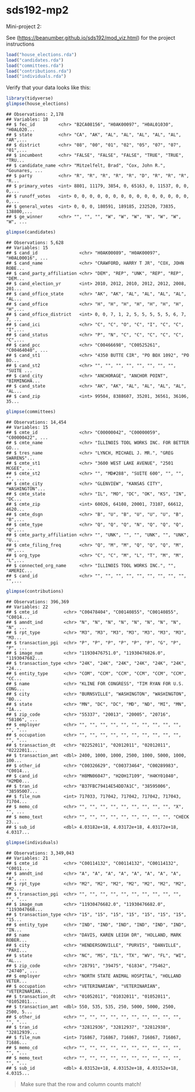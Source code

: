 sds192-mp2
================

Mini-project 2:

See (<https://beanumber.github.io/sds192/mod_viz.html>) for the project instructions

``` r
load("house_elections.rda")
load("candidates.rda")
load("committees.rda")
load("contributions.rda")
load("individuals.rda")
```

Verify that your data looks like this:

``` r
library(tidyverse)
glimpse(house_elections)
```

    ## Observations: 2,178
    ## Variables: 10
    ## $ fec_id         <chr> "B2CA08156", "H0AK00097", "H0AL01030", "H0AL020...
    ## $ state          <chr> "CA", "AK", "AL", "AL", "AL", "AL", "AL", "AR",...
    ## $ district       <chr> "08", "00", "01", "02", "05", "07", "07", "01",...
    ## $ incumbent      <chr> "FALSE", "FALSE", "FALSE", "TRUE", "TRUE", "TRU...
    ## $ candidate_name <chr> "Mitzelfelt, Brad", "Cox, John R.", "Gounares, ...
    ## $ party          <chr> "R", "R", "R", "R", "R", "D", "R", "R", "R", "R...
    ## $ primary_votes  <int> 8801, 11179, 3854, 0, 65163, 0, 11537, 0, 0, 0,...
    ## $ runoff_votes   <int> 0, 0, 0, 0, 0, 0, 0, 0, 0, 0, 0, 0, 0, 0, 0, 0,...
    ## $ general_votes  <int> 0, 0, 0, 180591, 189185, 232520, 73835, 138800,...
    ## $ ge_winner      <chr> "", "", "", "W", "W", "W", "N", "W", "W", "W", ...

``` r
glimpse(candidates)
```

    ## Observations: 5,628
    ## Variables: 15
    ## $ cand_id                <chr> "H0AK00089", "H0AK00097", "H0AL00016", ...
    ## $ cand_name              <chr> "CRAWFORD, HARRY T JR", "COX, JOHN ROBE...
    ## $ cand_party_affiliation <chr> "DEM", "REP", "UNK", "REP", "REP", "DEM...
    ## $ cand_election_yr       <int> 2010, 2012, 2010, 2012, 2012, 2008, 201...
    ## $ cand_office_state      <chr> "AK", "AK", "AL", "AL", "AL", "AL", "AL...
    ## $ cand_office            <chr> "H", "H", "H", "H", "H", "H", "H", "H",...
    ## $ cand_office_district   <int> 0, 0, 7, 1, 2, 5, 5, 5, 5, 5, 6, 7, 7, ...
    ## $ cand_ici               <chr> "C", "C", "O", "C", "I", "C", "C", "I",...
    ## $ cand_status            <chr> "P", "N", "C", "C", "C", "C", "C", "C",...
    ## $ cand_pcc               <chr> "C00466698", "C00525261", "C00464040", ...
    ## $ cand_st1               <chr> "4350 BUTTE CIR", "PO BOX 1092", "PO BO...
    ## $ cand_st2               <chr> "", "", "", "", "", "", "", "", "SUITE ...
    ## $ cand_city              <chr> "ANCHORAGE", "ANCHOR POINT", "BIRMINGHA...
    ## $ cand_state             <chr> "AK", "AK", "AL", "AL", "AL", "AL", "AL...
    ## $ cand_zip               <int> 99504, 8388607, 35201, 36561, 36106, 35...

``` r
glimpse(committees)
```

    ## Observations: 14,454
    ## Variables: 15
    ## $ cmte_id                <chr> "C00000042", "C00000059", "C00000422", ...
    ## $ cmte_name              <chr> "ILLINOIS TOOL WORKS INC. FOR BETTER GO...
    ## $ tres_name              <chr> "LYNCH, MICHAEL J. MR.", "GREG SWARENS"...
    ## $ cmte_st1               <chr> "3600 WEST LAKE AVENUE", "2501 MCGEE", ...
    ## $ cmte_st2               <chr> "", "MD#288", "SUITE 600", "", "", "", ...
    ## $ cmte_city              <chr> "GLENVIEW", "KANSAS CITY", "WASHINGTON"...
    ## $ cmte_state             <chr> "IL", "MO", "DC", "OK", "KS", "IN", "DC...
    ## $ cmte_zip               <int> 60026, 64108, 20001, 73107, 66612, 4620...
    ## $ cmte_dsgn              <chr> "B", "U", "B", "U", "U", "U", "B", "B",...
    ## $ cmte_type              <chr> "Q", "Q", "Q", "N", "Q", "Q", "Q", "Q",...
    ## $ cmte_party_affiliation <chr> "", "UNK", "", "", "UNK", "", "UNK", "U...
    ## $ cmte_filing_freq       <chr> "Q", "M", "M", "Q", "Q", "Q", "M", "M",...
    ## $ org_type               <chr> "C", "C", "M", "L", "T", "M", "M", "L",...
    ## $ connected_org_name     <chr> "ILLINOIS TOOL WORKS INC.", "", "AMERIC...
    ## $ cand_id                <chr> "", "", "", "", "", "", "", "", "", "",...

``` r
glimpse(contributions)
```

    ## Observations: 396,369
    ## Variables: 22
    ## $ cmte_id          <chr> "C00478404", "C00140855", "C00140855", "C0014...
    ## $ amndt_ind        <chr> "N", "N", "N", "N", "N", "N", "N", "N", "N", ...
    ## $ rpt_type         <chr> "M3", "M3", "M3", "M3", "M3", "M3", "M3", "M3...
    ## $ transaction_pgi  <chr> "P", "P", "P", "P", "P", "P", "G", "P", "P", ...
    ## $ image_num        <chr> "11930476751.0", "11930476826.0", "1193047682...
    ## $ transaction_type <chr> "24K", "24K", "24K", "24K", "24K", "24K", "24...
    ## $ entity_type      <chr> "COM", "CCM", "CCM", "CCM", "CCM", "CCM", "CC...
    ## $ name             <chr> "KLINE FOR CONGRESS", "TIM RYAN FOR U.S. CONG...
    ## $ city             <chr> "BURNSVILLE", "WASHINGTON", "WASHINGTON", "BO...
    ## $ state            <chr> "MN", "DC", "DC", "MD", "ND", "MI", "MN", "IA...
    ## $ zip_code         <chr> "55337", "20013", "20005", "20716", "58106", ...
    ## $ employer         <chr> "", "", "", "", "", "", "", "", "", "", "", "...
    ## $ occupation       <chr> "", "", "", "", "", "", "", "", "", "", "", "...
    ## $ transaction_dt   <chr> "02252011", "02012011", "02012011", "02222011...
    ## $ transaction_amt  <dbl> 2400, 1000, 1000, 2500, 1000, 5000, 1000, 100...
    ## $ other_id         <chr> "C00326629", "C00373464", "C00289983", "C0014...
    ## $ cand_id          <chr> "H8MN06047", "H2OH17109", "H4KY01040", "H2MD0...
    ## $ tran_id          <chr> "B37FBC79414E54DD7A1C", "38595006", "38595007...
    ## $ file_num         <int> 717033, 717042, 717042, 717042, 717043, 71704...
    ## $ memo_cd          <chr> "", "", "", "", "", "", "", "", "", "X", "", ...
    ## $ memo_text        <chr> "", "", "", "", "", "", "", "", "", "CHECK 23...
    ## $ sub_id           <dbl> 4.03182e+18, 4.03172e+18, 4.03172e+18, 4.0317...

``` r
glimpse(individuals)
```

    ## Observations: 3,349,043
    ## Variables: 21
    ## $ cmte_id          <chr> "C00114132", "C00114132", "C00114132", "C0011...
    ## $ amndt_ind        <chr> "A", "A", "A", "A", "A", "A", "A", "A", "A", ...
    ## $ rpt_type         <chr> "M2", "M2", "M2", "M2", "M2", "M2", "M2", "M2...
    ## $ transaction_pgi  <chr> "", "", "", "", "", "", "", "", "", "", "", "...
    ## $ image_num        <chr> "11930476682.0", "11930476682.0", "1193047668...
    ## $ transaction_type <chr> "15", "15", "15", "15", "15", "15", "15", "15...
    ## $ entity_type      <chr> "IND", "IND", "IND", "IND", "IND", "IND", "IN...
    ## $ name             <chr> "DAVIS, KAREN LEIGH DR", "HOLLAND, MARK ROBER...
    ## $ city             <chr> "HENDERSONVILLE", "PURVIS", "DANVILLE", "PARI...
    ## $ state            <chr> "NC", "MS", "IL", "TX", "WV", "FL", "WI", "AL...
    ## $ zip_code         <chr> "28791", "39475", "61834", "75462", "24740", ...
    ## $ employer         <chr> "NORTH STATE ANIMAL HOSPITAL", "HOLLAND VETER...
    ## $ occupation       <chr> "VETERINARIAN", "VETERINARIAN", "VETERINARIAN...
    ## $ transaction_dt   <chr> "01052011", "01032011", "01052011", "01052011...
    ## $ transaction_amt  <dbl> 550, 535, 535, 250, 5000, 5000, 2500, 2500, 5...
    ## $ other_id         <chr> "", "", "", "", "", "", "", "", "", "", "", "...
    ## $ tran_id          <chr> "32812936", "32812937", "32812938", "32812939...
    ## $ file_num         <int> 716867, 716867, 716867, 716867, 716867, 71686...
    ## $ memo_cd          <chr> "", "", "", "", "", "", "", "", "", "", "", "...
    ## $ memo_text        <chr> "", "", "", "", "", "", "", "", "", "", "", "...
    ## $ sub_id           <dbl> 4.03152e+18, 4.03152e+18, 4.03152e+18, 4.0315...

> Make sure that the row and column counts match!
